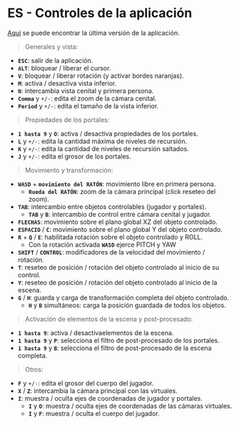 # ES - Controles de la aplicación

[Aquí](https://github.com/dimateos/TFG_Portals/releases) se puede encontrar la última versión de la aplicación.

> Generales y vista:
* **`ESC`**: salir de la aplicación.
* **`ALT`**: bloquear / liberar el cursor.
* **`V`**: bloquear / liberar rotación (y activar bordes naranjas).
* **`M`**: activa / desactiva vista inferior.
* **`N`**: intercambia vista cenital y primera persona.
* **`Comma`** y `+/-`​: edita el zoom de la cámara cenital.
* **`Period`** y ​`+/-`​: edita el tamaño de la vista inferior.

> Propiedades de los portales:
* **`1 hasta 9`** y **`O`**: activa / desactiva ​propiedades de los portales.
* **`L`** y `+/-`: edita la cantidad máxima de niveles de recursión.
* **`K`** y `+/-`​: edita la cantidad de niveles de recursión ​saltados.
* **`J`** y `+/-`​: edita el grosor de los portales.

> Movimiento y transformación:
* **`WASD`** + **`movimiento del RATÓN`**: movimiento libre en primera persona.
	* **`Rueda del RATÓN`**: zoom de la cámara principal (click reseteo del zoom).
* **`TAB`**: intercambio entre objetos controlables (jugador y portales).
	* **`TAB`** y **`B`**: intercambio de control entre cámara cenital y jugador.
* **`FLECHAS`**: movimiento sobre el plano global XZ del objeto controlado.
* **`ESPACIO`** / **`C`**: movimiento sobre el plano global Y del objeto controlado.
* **`R`** + **`Q`** / **`E`**: habilitada rotación sobre el objeto controlado y ROLL.
	* Con la rotación activada **`WASD`** ejerce PITCH y YAW
* **`SHIFT`** / **`CONTROL`**: modificadores de la velocidad del movimiento / rotación.
* **`T`**: reseteo de posición / rotación del objeto controlado al inicio de su control.
* **`Y`**: reseteo de posición / rotación del objeto controlado al inicio de la escena.
* **`G`** / **`H`**: guarda y carga de transformación completa del objeto controlado.
	* **`H`** y **`B`** simultáneos: carga la posición guardada de todos los objetos.

> Activación de elementos de la escena y post-procesado:
* **`1 hasta 9`**: activa / desactiva ​elementos de la escena.
* **`1 hasta 9`** y **`P`**: selecciona el filtro de post-procesado de los portales.
* **`1 hasta 9`** y **`B`**: selecciona el filtro de post-procesado de la escena completa.

> Otros:
* **`F`** y `+/-`: edita el grosor del cuerpo del jugador.
* **`X`** / **`Z`**: intercambia la cámara principal con las virtuales.
* **`I`**: muestra / oculta ejes de coordenadas de jugador y portales.
	* **`I`** y **`O`**: muestra / oculta ejes de coordenadas de las cámaras virtuales.
	* **`I`** y **`F`**: muestra / oculta el cuerpo del jugador.
